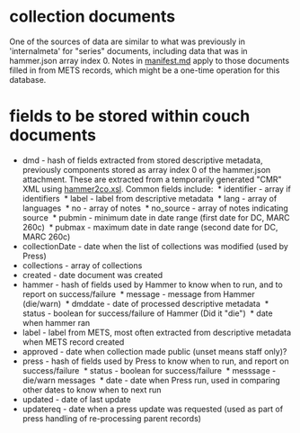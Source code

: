 # collection documents

One of the sources of data are similar to what was previously in 'internalmeta' for "series" documents, including data that was in hammer.json array index 0.
Notes in [manifest.md](manifest.md) apply to those documents filled in from METS records, which might be a one-time operation for this database.


# fields to be stored within couch documents

* dmd - hash of fields extracted from stored descriptive metadata, previously components stored as array index 0 of the hammer.json attachment. These are extracted from a temporarily generated "CMR" XML using [hammer2co.xsl](https://github.com/crkn-rcdr/CIHM-METS-parse/blob/master/lib/CIHM/METS/resource/xsl/hammer2co.xsl).  Common fields include:
  * identifier - array if identifiers
  * label - label from descriptive metadata
  * lang - array of languages
  * no - array of notes
  * no_source - array of notes indicating source
  * pubmin - minimum date in date range (first date for DC, MARC 260c)
  * pubmax - maximum date in date range (second date for DC, MARC 260c)
* collectionDate - date when the list of collections was modified (used by Press)
* collections - array of collections
* created - date document was created
* hammer - hash of fields used by Hammer to know when to run, and to report on success/failure
  * message - message from Hammer (die/warn)
  * dmddate - date of processed descriptive metadata
  * status - boolean for success/failure of Hammer (Did it "die")
  * date when hammer ran
* label - label from METS, most often extracted from descriptive metadata when METS record created
* approved - date when collection made public (unset means staff only)?
* press - hash of fields used by Press to know when to run, and report on success/failure
  * status - boolean for success/failure
  * messsage - die/warn messages
  * date - date when Press run, used in comparing other dates to know when to next run
* updated - date of last update
* updatereq - date when a press update was requested (used as part of press handling of re-processing parent records)

